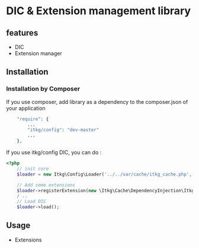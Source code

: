 DIC & Extension management library
========================

## features
* DIC
* Extension manager

## Installation

### Installation by Composer

If you use composer, add library as a dependency to the composer.json of your application

```php
    "require": {
        ...
        "itkg/config": "dev-master"
        ...
    },

```

If you use itkg/config DIC, you can do :

```php
<?php
    // init core
    $loader = new Itkg\Config\Loader('../../var/cache/itkg_cache.php', true);

    // Add some extensions
    $loader->registerExtension(new \Itkg\Cache\DependencyInjection\ItkgCacheExtension());
    / ..
    // Load DIC
    $loader->load();

```

## Usage

* Extensions
